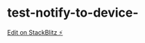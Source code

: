 # test-notify-to-device-

[Edit on StackBlitz ⚡️](https://stackblitz.com/edit/mastering-rxjs-06-observer-pattern-video-notify-d-utessd)